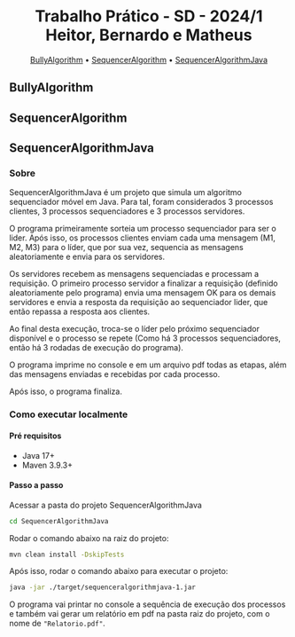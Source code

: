 <h1 align="center" style="font-weight: bold;">Trabalho Prático - SD - 2024/1 
<br>Heitor, Bernardo e Matheus
</h1>

<p align="center">
  <a href="#bully">BullyAlgorithm</a> • 
  <a href="#sequencerJS">SequencerAlgorithm</a> •
  <a href="#sequencerJava">SequencerAlgorithmJava</a>
</p>

<h2 id="bully">BullyAlgorithm</h2>

<h2 id="sequencerJS">SequencerAlgorithm</h2>

<h2 id="sequencerJava">SequencerAlgorithmJava</h2>

### Sobre

SequencerAlgorithmJava é um projeto que simula um algoritmo sequenciador móvel em Java. Para tal, foram considerados 3 processos clientes, 3 processos sequenciadores e 3 processos servidores.

O programa primeiramente sorteia um processo sequenciador para ser o lider. Após isso, os processos clientes enviam cada uma mensagem (M1, M2, M3) para o líder, que por sua vez, sequencia as mensagens aleatoriamente e envia para os servidores.

Os servidores recebem as mensagens sequenciadas e processam a requisição. O primeiro processo servidor a finalizar a requisição (definido aleatoriamente pelo programa) envia uma mensagem OK para os demais servidores e envia a resposta da requisição ao sequenciador lider, que então repassa a resposta aos clientes.

Ao final desta execução, troca-se o líder pelo próximo sequenciador disponível e o processo se repete (Como há 3 processos sequenciadores, então há 3 rodadas de execução do programa).

O programa imprime no console e em um arquivo pdf todas as etapas, além das mensagens enviadas e recebidas por cada processo.

Após isso, o programa finaliza.

### Como executar localmente

#### Pré requisitos

- Java 17+
- Maven 3.9.3+

#### Passo a passo

Acessar a pasta do projeto SequencerAlgorithmJava

```bash
cd SequencerAlgorithmJava
```

Rodar o comando abaixo na raiz do projeto:

```bash
mvn clean install -DskipTests
```

Após isso, rodar o comando abaixo para executar o projeto:

```bash
java -jar ./target/sequenceralgorithmjava-1.jar
```

O programa vai printar no console a sequência de execução dos processos e também vai gerar um relatório em pdf na pasta raiz do projeto, com o nome de `"Relatorio.pdf"`.
